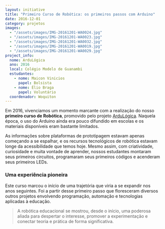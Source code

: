 ```yaml
---
layout: initiative
title: "Primeiro Curso de Robótica: os primeiros passos com Arduino"
date: 2016-12-01
category: projetos
images: 
  - "/assets/images/IMG-20161201-WA0024.jpg"
  - "/assets/images/IMG-20161201-WA0023.jpg"
  - "/assets/images/IMG-20161201-WA0032.jpg"
  - "/assets/images/IMG-20161201-WA0019.jpg"
  - "/assets/images/IMG-20161201-WA0029.jpg"
project_info:
  nome: ArduLógica
  ano: 2016
  local: Colégio Modelo de Guanambi
  estudantes: 
    - nome: Maicon Vinicios
      papel: Bolsista
    - nome: Élio Braga
      papel: Voluntário
  coordenador: Woquiton
---
```


Em 2016, vivenciamos um momento marcante com a realização do nosso **primeiro curso de Robótica**, promovido pelo projeto [ArduLógica](https://ardulogica.wordpress.com/). Naquela época, o uso do Arduino ainda era pouco difundido em escolas e os materiais disponíveis eram bastante limitados.

As informações sobre plataformas de prototipagem estavam apenas começando a se espalhar, e os recursos tecnológicos de robótica estavam longe da acessibilidade que temos hoje. Mesmo assim, com criatividade, curiosidade e muita vontade de aprender, nossos estudantes montaram seus primeiros circuitos, programaram seus primeiros códigos e acenderam seus primeiros LEDs.

### Uma experiência pioneira

Este curso marcou o início de uma trajetória que viria a se expandir nos anos seguintes. Foi a partir desse primeiro passo que floresceram diversos outros projetos envolvendo programação, automação e tecnologias aplicadas à educação.

> A robótica educacional se mostrou, desde o início, uma poderosa aliada para despertar o interesse, promover a experimentação e conectar teoria e prática de forma significativa.
